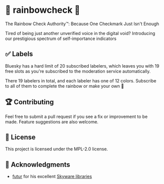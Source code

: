 # 🌈 rainbowcheck 🌈
The Rainbow Check Authority™: Because One Checkmark Just Isn't Enough

Tired of being just another unverified voice in the digital void? Introducing our prestigious spectrum of self-importance indicators

## ✅ Labels

Bluesky has a hard limit of 20 subscribed labelers, which leaves you with 19 free slots as you're subscribed to the moderation service automatically.

There 19 labelers in total, and each labeler has one of 12 colors. Subscribe to all of them to complete the rainbow or make your own 💖

## 🏆 Contributing

Feel free to submit a pull request if you see a fix or improvement to be made. Feature suggestions are also welcome.

## 📜 License

This project is licensed under the MPL-2.0 license.

## 🤝 Acknowledgments

- [futur](https://bsky.app/profile/did:plc:uu5axsmbm2or2dngy4gwchec) for his excellent [Skyware libraries](https://skyware.js.org)
